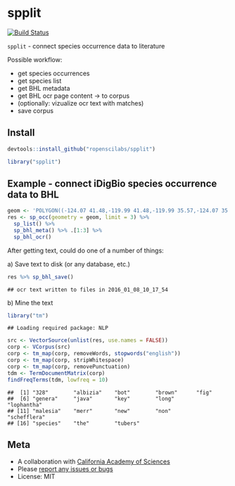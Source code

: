 spplit
======

[![Build Status](https://travis-ci.org/ropenscilabs/spplit.svg?branch=master)](https://travis-ci.org/ropenscilabs/spplit)

`spplit` - connect species occurrence data to literature

Possible workflow:

* get species occurrences
* get species list
* get BHL metadata
* get BHL ocr page content -> to corpus
* (optionally: vizualize ocr text with matches)
* save corpus

## Install


```r
devtools::install_github("ropenscilabs/spplit")
```


```r
library("spplit")
```

## Example - connect iDigBio species occurrence data to BHL


```r
geom <- 'POLYGON((-124.07 41.48,-119.99 41.48,-119.99 35.57,-124.07 35.57,-124.07 41.48))'
res <- sp_occ(geometry = geom, limit = 3) %>% 
  sp_list() %>% 
  sp_bhl_meta() %>% .[1:3] %>% 
  sp_bhl_ocr()
```

After getting text, could do one of a number of things:

a) Save text to disk (or any database, etc.)


```r
res %>% sp_bhl_save()
```

```
## ocr text written to files in 2016_01_08_10_17_54
```

b) Mine the text


```r
library("tm")
```

```
## Loading required package: NLP
```

```r
src <- VectorSource(unlist(res, use.names = FALSE))
corp <- VCorpus(src)
corp <- tm_map(corp, removeWords, stopwords("english"))
corp <- tm_map(corp, stripWhitespace)
corp <- tm_map(corp, removePunctuation)
tdm <- TermDocumentMatrix(corp)
findFreqTerms(tdm, lowfreq = 10)
```

```
##  [1] "328"        "albizia"    "bot"        "brown"      "fig"       
##  [6] "genera"     "java"       "key"        "long"       "lophantha" 
## [11] "malesia"    "merr"       "new"        "non"        "schefflera"
## [16] "species"    "the"        "tubers"
```

## Meta

* A collaboration with [California Academy of Sciences](http://www.calacademy.org/)
* Please [report any issues or bugs](https://github.com/ropenscilabs/spplit/issues)
* License: MIT
